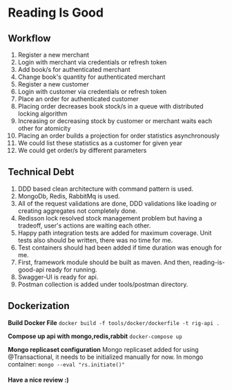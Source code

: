 # Reading Is Good

## Workflow

1. Register a new merchant
2. Login with merchant via credentials or refresh token
3. Add book/s for authenticated merchant
4. Change book's quantity for authenticated merchant
5. Register a new customer
6. Login with customer via credentials or refresh token
7. Place an order for authenticated customer
8. Placing order decreases book stock/s in a queue with distributed locking algorithm
9. Increasing or decreasing stock by customer or merchant waits each other for atomicity
10. Placing an order builds a projection for order statistics asynchronously
11. We could list these statistics as a customer for given year
12. We could get order/s by different parameters

## Technical Debt
1. DDD based clean architecture with command pattern is used.
2. MongoDb, Redis, RabbitMq is used.
3. All of the request validations are done, DDD validations like loading or creating aggregates not completely done.
4. Redisson lock resolved stock management problem but having a tradeoff, user's actions are waiting each other.
5. Happy path integration tests are added for maximum coverage. Unit tests also should be written, there was no time for me.
6. Test containers should had been added if time duration was enough for me.
7. First, framework module should be built as maven. And then, reading-is-good-api ready for running.
8. Swagger-UI is ready for api.
9. Postman collection is added under tools/postman directory.

## Dockerization

**Build Docker File**
`docker build -f tools/docker/dockerfile -t rig-api .`

**Compose up api with mongo,redis,rabbit**
`docker-compose up`

**Mongo replicaset configuration**
Mongo replicaset added for using @Transactional, it needs to be initialized manually for now.
In mongo container:
`mongo --eval "rs.initiate()"`


#### Have a nice review :)



